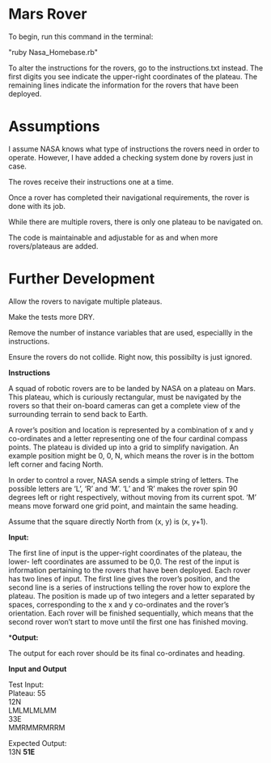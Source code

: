 <h1> Mars Rover </h1>

To begin, run this command in the terminal:

"ruby Nasa_Homebase.rb"

To alter the instructions for the rovers, go to the instructions.txt instead. The first digits you see indicate the upper-right coordinates of the plateau. The remaining lines indicate the information for the rovers that have been deployed.

<h1>Assumptions</h1>

I assume NASA knows what type of instructions the rovers need in order to operate. However, I have added a checking system done by rovers just in case.

The roves receive their instructions one at a time. 

Once a rover has completed their navigational requirements, the rover is done with its job.

While there are multiple rovers, there is only one plateau to be navigated on.

The code is maintainable and adjustable for as and when more rovers/plateaus are added.

<h1>Further Development</h1>

Allow the rovers to navigate multiple plateaus.

Make the tests more DRY.

Remove the number of instance variables that are used, especiallly in the instructions.

Ensure the rovers do not collide. Right now, this possibilty is just ignored.

**Instructions**

A squad of robotic rovers are to be landed by NASA on a plateau on Mars. This plateau, which is curiously rectangular, must be navigated by the rovers so that their on-board cameras can get a complete view of the surrounding terrain to send back to Earth.

A rover’s position and location is represented by a combination of x and y co-ordinates and a letter representing one of the four cardinal compass points. The plateau is divided up into a grid to simplify navigation. An example position might be 0, 0, N, which means the rover is in the bottom left corner and facing North.

In order to control a rover, NASA sends a simple string of letters. The possible letters are ‘L’, ‘R’ and ‘M’. ‘L’ and ‘R’ makes the rover spin 90 degrees left or right respectively, without moving from its current spot. ‘M’ means move forward one grid point, and maintain the same heading.

Assume that the square directly North from (x, y) is (x, y+1).

**Input:**

The first line of input is the upper-right coordinates of the plateau, the lower- left coordinates are assumed to be 0,0.
The rest of the input is information pertaining to the rovers that have been deployed. Each rover has two lines of input. The first line gives the rover’s position, and the second line is a series of instructions telling the rover how to explore the plateau.
The position is made up of two integers and a letter separated by spaces, corresponding to the x and y co-ordinates and the rover’s orientation.
Each rover will be finished sequentially, which means that the second rover won’t start to move until the first one has finished moving.

***Output:** 

The output for each rover should be its final co-ordinates and heading.

**Input and Output**

Test Input:<br>
Plateau: 55 <br>
12N <br>
LMLMLMLMM <br>
33E <br>
MMRMMRMRRM 

Expected Output: <br>
13N <b>
51E 